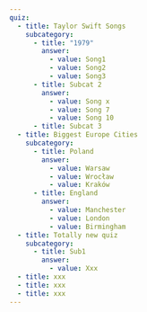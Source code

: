 ```yaml
---
quiz:
  - title: Taylor Swift Songs
    subcategory:
      - title: "1979"
        answer:
          - value: Song1
          - value: Song2
          - value: Song3
      - title: Subcat 2
        answer:
          - value: Song x
          - value: Song 7
          - value: Song 10
      - title: Subcat 3
  - title: Biggest Europe Cities
    subcategory:
      - title: Poland
        answer:
          - value: Warsaw
          - value: Wrocław
          - value: Kraków
      - title: England
        answer:
          - value: Manchester
          - value: London
          - value: Birmingham
  - title: Totally new quiz
    subcategory:
      - title: Sub1
        answer:
          - value: Xxx
  - title: xxx
  - title: xxx
  - title: xxx
---
```


